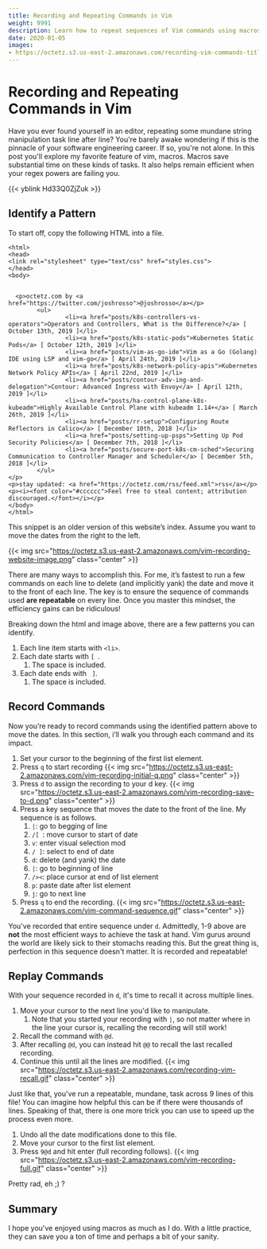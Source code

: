```yaml
---
title: Recording and Repeating Commands in Vim
weight: 9991
description: Learn how to repeat sequences of Vim commands using macros.
date: 2020-01-05
images:
- https://octetz.s3.us-east-2.amazonaws.com/recording-vim-commands-title-card.png
---
```


# Recording and Repeating Commands in Vim

Have you ever found yourself in an editor, repeating some mundane string
manipulation task line after line? You're barely awake wondering if this is the
pinnacle of your software engineering career. If so, you're not alone. In this
post you'll explore my favorite feature of vim, macros. Macros save substantial
time on these kinds of tasks. It also helps remain efficient when your regex
powers are failing you.

{{< yblink Hd33Q0ZjZuk >}}

## Identify a Pattern

To start off, copy the following HTML into a file.

```
<html>
<head>
<link rel="stylesheet" type="text/css" href="styles.css">
</head>
<body>
        

  <p>octetz.com by <a href="https://twitter.com/joshrosso">@joshrosso</a></p>
        <ul>
                <li><a href="posts/k8s-controllers-vs-operators">Operators and Controllers, What is the Difference?</a> [ October 13th, 2019 ]</li>
                <li><a href="posts/k8s-static-pods">Kubernetes Static Pods</a> [ October 12th, 2019 ]</li>
                <li><a href="posts/vim-as-go-ide">Vim as a Go (Golang) IDE using LSP and vim-go</a> [ April 24th, 2019 ]</li>
                <li><a href="posts/k8s-network-policy-apis">Kubernetes Network Policy APIs</a> [ April 22nd, 2019 ]</li>
                <li><a href="posts/contour-adv-ing-and-delegation">Contour: Advanced Ingress with Envoy</a> [ April 12th, 2019 ]</li>
                <li><a href="posts/ha-control-plane-k8s-kubeadm">Highly Available Control Plane with kubeadm 1.14+</a> [ March 26th, 2019 ]</li>
                <li><a href="posts/rr-setup">Configuring Route Reflectors in Calico</a> [ December 10th, 2018 ]</li>
                <li><a href="posts/setting-up-psps">Setting Up Pod Security Policies</a> [ December 7th, 2018 ]</li>
                <li><a href="posts/secure-port-k8s-cm-sched">Securing Communication to Controller Manager and Scheduler</a> [ December 5th, 2018 ]</li>
        </ul>
</p>
<p>stay updated: <a href="https://octetz.com/rss/feed.xml">rss</a></p>
<p><i><font color="#cccccc">Feel free to steal content; attribution discouraged.</font></i></p>
</body>
</html>
``` 

This snippet is an older version of this website’s index. Assume you want to
move the dates from the right to the left.

{{< img
src="https://octetz.s3.us-east-2.amazonaws.com/vim-recording-website-image.png"
class="center" >}}

There are many ways to accomplish this. For me, it’s fastest to run a few
commands on each line to delete (and implicitly yank) the date and move it to
the front of each line. The key is to ensure the sequence of commands used **are
repeatable** on every line. Once you master this mindset, the efficiency gains
can be ridiculous!

Breaking down the html and image above, there are a few patterns you can
identify.

1. Each line item starts with `<li>`.
1. Each date starts with `[ `.
    1. The space is included.
1. Each date ends with ` ]`.
    1. The space is included.

## Record Commands

Now you’re ready to record commands using the identified pattern above to move
the dates. In this section, i’ll walk you through each command and its impact.

1. Set your cursor to the beginning of the first list element.
2. Press `q` to start recording {{< img
   src="https://octetz.s3.us-east-2.amazonaws.com/vim-recording-initial-q.png"
   class="center" >}}
1. Press `d` to assign the recording to your d key.  {{< img
   src="https://octetz.s3.us-east-2.amazonaws.com/vim-recording-save-to-d.png"
   class="center" >}}
1. Press a key sequence that moves the date to the front of the line. My
   sequence is as follows.
    1. `|`: go to begging of line
    2. `/[ `: move cursor to start of date
    3. `v`: enter visual selection mod
    4. `/ ]`: select to end of date
    5. `d`: delete (and yank) the date
    6. `|`: go to beginning of line
    7. `/><`: place cursor at end of list element
    8. `p`: paste date after list element
    9. `j`: go to next line
1. Press `q` to end the recording.  {{< img
   src="https://octetz.s3.us-east-2.amazonaws.com/vim-command-sequence.gif"
   class="center" >}}


You've recorded that entire sequence under `d`. Admittedly, 1-9 above are
**not** the most efficient ways to achieve the task at hand. Vim gurus around
the world are likely sick to their stomachs reading this. But the great thing
is, perfection in this sequence doesn't matter. It is recorded and repeatable!

## Replay Commands

With your sequence recorded in `d`, it's time to recall it across multiple
lines.

1. Move your cursor to the next line you'd like to manipulate.
    1. Note that you started your recording with `|`, so not matter where in the
       line your cursor is, recalling the recording will still work!
1. Recall the command with `@d`.
1. After recalling `@d`, you can instead hit `@@` to recall the last recalled
   recording.
1. Continue this until all the lines are modified.  {{< img
   src="https://octetz.s3.us-east-2.amazonaws.com/recording-vim-recall.gif"
   class="center" >}}

Just like that, you've run a repeatable, mundane, task across 9 lines of this
file! You can imagine how helpful this can be if there were thousands of lines.
Speaking of that, there is one more trick you can use to speed up the process
even more.

1. Undo all the date modifications done to this file.
1. Move your cursor to the first list element.
1. Press `9@d` and hit enter (full recording follows).
   {{< img
   src="https://octetz.s3.us-east-2.amazonaws.com/vim-recording-full.gif"
   class="center" >}}

Pretty rad, eh ;) ?

## Summary

I hope you've enjoyed using macros as much as I do. With a little practice, they
can save you a ton of time and perhaps a bit of your sanity.
